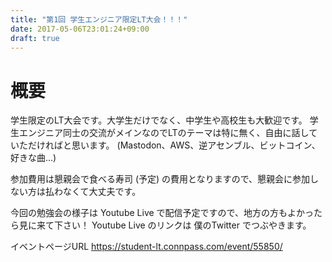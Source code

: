 ```yaml
---
title: "第1回 学生エンジニア限定LT大会！！！"
date: 2017-05-06T23:01:24+09:00
draft: true
---
```


# 概要

学生限定のLT大会です。大学生だけでなく、中学生や高校生も大歓迎です。
学生エンジニア同士の交流がメインなのでLTのテーマは特に無く、自由に話していただければと思います。
(Mastodon、AWS、逆アセンブル、ビットコイン、好きな曲...)

参加費用は懇親会で食べる寿司 (予定) の費用となりますので、懇親会に参加しない方は払わなくて大丈夫です。

今回の勉強会の様子は Youtube Live で配信予定ですので、地方の方もよかったら見に来て下さい！
Youtube Live のリンクは 僕のTwitter でつぶやきます。

イベントページURL https://student-lt.connpass.com/event/55850/